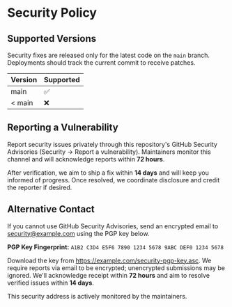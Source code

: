 # Security Policy

## Supported Versions

Security fixes are released only for the latest code on the `main` branch.
Deployments should track the current commit to receive patches.

| Version | Supported |
| ------- | --------- |
| main    | ✅        |
| < main  | ❌        |

## Reporting a Vulnerability

Report security issues privately through this repository's GitHub Security
Advisories (Security → Report a vulnerability). Maintainers monitor this channel
and will acknowledge reports within **72 hours**.

After verification, we aim to ship a fix within **14 days** and will keep you
informed of progress. Once resolved, we coordinate disclosure and credit the
reporter if desired.

## Alternative Contact

If you cannot use GitHub Security Advisories, send an encrypted email to
[security@example.com](mailto:security@example.com) using the PGP key below.

**PGP Key Fingerprint:** `A1B2 C3D4 E5F6 7890 1234 5678 9ABC DEF0 1234 5678`

Download the key from <https://example.com/security-pgp-key.asc>. We require
reports via email to be encrypted; unencrypted submissions may be ignored. We'll
acknowledge receipt within **72 hours** and aim to resolve verified issues
within **14 days**.

This security address is actively monitored by the maintainers.
